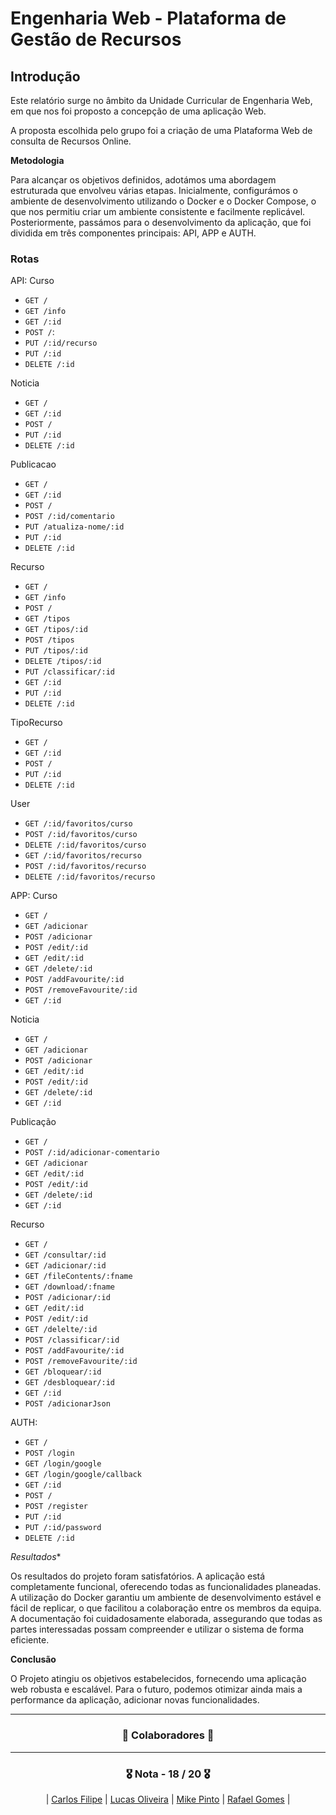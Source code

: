 # Engenharia Web - Plataforma de Gestão de Recursos

## **Introdução**
Este relatório surge no âmbito da Unidade Curricular de Engenharia Web, em que nos foi proposto a concepção de uma aplicação Web.

A proposta escolhida pelo grupo foi a criação de uma Plataforma Web de consulta de Recursos Online.

**Metodologia**

Para alcançar os objetivos definidos, adotámos uma abordagem estruturada que envolveu várias etapas. Inicialmente, configurámos o ambiente de desenvolvimento utilizando o Docker e o Docker Compose, o que nos permitiu criar um ambiente consistente e facilmente replicável. Posteriormente, passámos para o desenvolvimento da aplicação, que foi dividida em três componentes principais: API, APP e AUTH.

### **Rotas**
API:
Curso
- `GET /`
- `GET /info`
- `GET /:id`
- `POST /`:
- `PUT /:id/recurso`
- `PUT /:id`
- `DELETE /:id`

Noticia
- `GET /`
- `GET /:id`
- `POST /`
- `PUT /:id`
- `DELETE /:id`

Publicacao
- `GET /`
- `GET /:id`
- `POST /`
- `POST /:id/comentario`
- `PUT /atualiza-nome/:id`
- `PUT /:id`
- `DELETE /:id`

Recurso
- `GET /`
- `GET /info`
- `POST /`
- `GET /tipos`
- `GET /tipos/:id`
- `POST /tipos`
- `PUT /tipos/:id`
- `DELETE /tipos/:id`
- `PUT /classificar/:id`
- `GET /:id`
- `PUT /:id`
- `DELETE /:id`

TipoRecurso
- `GET /`
- `GET /:id`
- `POST /`
- `PUT /:id`
- `DELETE /:id`


User
- `GET /:id/favoritos/curso`
- `POST /:id/favoritos/curso`
- `DELETE /:id/favoritos/curso`
- `GET /:id/favoritos/recurso`
- `POST /:id/favoritos/recurso`
- `DELETE /:id/favoritos/recurso`

APP:
Curso
- `GET /`
- `GET /adicionar`
- `POST /adicionar`
- `POST /edit/:id`
- `GET /edit/:id`
- `GET /delete/:id`
- `POST /addFavourite/:id`
- `POST /removeFavourite/:id`
- `GET /:id`

Noticia
- `GET /`
- `GET /adicionar`
- `POST /adicionar`
- `GET /edit/:id`
- `POST /edit/:id`
- `GET /delete/:id`
- `GET /:id`

Publicação
- `GET /`
- `POST /:id/adicionar-comentario`
- `GET /adicionar`
- `GET /edit/:id`
- `POST /edit/:id`
- `GET /delete/:id`
- `GET /:id`

Recurso
- `GET /`
- `GET /consultar/:id`
- `GET /adicionar/:id`
- `GET /fileContents/:fname`
- `GET /download/:fname`
- `POST /adicionar/:id`
- `GET /edit/:id`
- `POST /edit/:id`
- `GET /delelte/:id`
- `POST /classificar/:id`
- `POST /addFavourite/:id`
- `POST /removeFavourite/:id`
- `GET /bloquear/:id`
- `GET /desbloquear/:id`
- `GET /:id`
- `POST /adicionarJson`

AUTH:
- `GET /`
- `POST /login`
- `GET /login/google`
- `GET /login/google/callback`
- `GET /:id`
- `POST /`
- `POST /register`
- `PUT /:id`
- `PUT /:id/password`
- `DELETE /:id`

*Resultados**

Os resultados do projeto foram satisfatórios. A aplicação está completamente funcional, oferecendo todas as funcionalidades planeadas. A utilização do Docker garantiu um ambiente de desenvolvimento estável e fácil de replicar, o que facilitou a colaboração entre os membros da equipa. A documentação foi cuidadosamente elaborada, assegurando que todas as partes interessadas possam compreender e utilizar o sistema de forma eficiente.

**Conclusão**

O Projeto atingiu os objetivos estabelecidos, fornecendo uma aplicação web robusta e escalável. Para o futuro, podemos otimizar ainda mais a performance da aplicação, adicionar novas funcionalidades.

---

<h3 align="center">🚀 Colaboradores 🚀</h3>

---

<h3 align="center"> 🎖️ Nota - 18 /  20 🎖️ </h3>

<div align="center">

| [Carlos Filipe](https://github.com/cfad98) | [Lucas Oliveira](https://github.com/LucasOli20) | [Mike Pinto](https://github.com/mrmikept) | [Rafael Gomes](https://github.com/RafaGomes1) |

</div>
